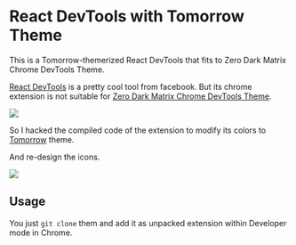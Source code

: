 # React DevTools with Tomorrow Theme

This is a Tomorrow-themerized React DevTools that fits to Zero Dark Matrix Chrome DevTools Theme.

[React DevTools](https://github.com/facebook/react-devtools) is a pretty cool tool from facebook. But its chrome extension is not suitable for [Zero Dark Matrix Chrome DevTools Theme](https://github.com/mauricecruz/chrome-devtools-zerodarkmatrix-theme).

![](https://cloud.githubusercontent.com/assets/5997332/3417729/84ba457e-fe3c-11e3-91f3-ff41256fb8b1.png)

So I hacked the compiled code of the extension to modify its colors to [Tomorrow](https://github.com/chriskempson/tomorrow-theme)  theme.

And re-design the icons.

![](/dqisme/react-devtools-with-tomorrow-theme/raw/master/icons/icon128.png)

## Usage

You just `git clone` them and add it as unpacked extension within Developer mode in Chrome.
